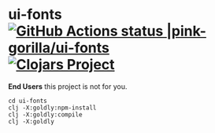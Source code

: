 # ui-fonts [![GitHub Actions status |pink-gorilla/ui-fonts](https://github.com/pink-gorilla/ui-fonts/workflows/CI/badge.svg)](https://github.com/pink-gorilla/ui-fonts/actions?workflow=CI)[![Clojars Project](https://img.shields.io/clojars/v/org.pinkgorilla/ui-fonts.svg)](https://clojars.org/org.pinkgorilla/ui-fonts)

**End Users** this project is not for you.


```
cd ui-fonts
clj -X:goldly:npm-install
clj -X:goldly:compile
clj -X:goldly
```
